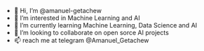 - 👋 Hi, I’m @amanuel-getachew
- 👀 I’m interested in Machine Learning and AI
- 🌱 I’m currently learning Machine Learning, Data Science and AI
- 💞️ I’m looking to collaborate on open sorce AI projects
- 📫 reach me at telegram @Amanuel_Getachew
<!---
amanuel-getachew/amanuel-getachew is a ✨ special ✨ repository because its `README.md` (this file) appears on your GitHub profile.
You can click the Preview link to take a look at your changes.
--->
